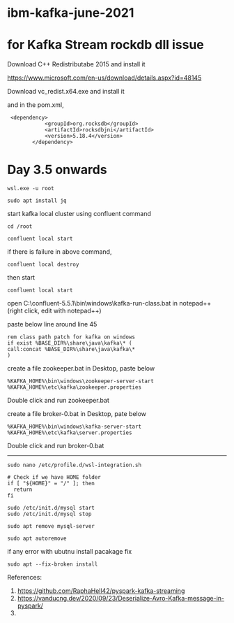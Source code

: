 # ibm-kafka-june-2021

# for Kafka Stream rockdb dll issue

Download C++ Redistributabe 2015 and install it

https://www.microsoft.com/en-us/download/details.aspx?id=48145

Download vc_redist.x64.exe and install it


and in the pom.xml,

```
 <dependency>
            <groupId>org.rocksdb</groupId>
            <artifactId>rocksdbjni</artifactId>
            <version>5.18.4</version>
        </dependency>
```


# Day 3.5 onwards

```
wsl.exe -u root
```

```
sudo apt install jq
```

start kafka local cluster using confluent command 

```
cd /root
```

```
confluent local start
```

if there is failure in above command,

```
confluent local destroy
```

then start 


```
confluent local start
```





open C:\confluent-5.5.1\bin\windows\kafka-run-class.bat in notepad++ (right click, edit with notepad++)

paste below line around line 45 

```
rem class path patch for kafka on windows
if exist %BASE_DIR%\share\java\kafka\* (
call:concat %BASE_DIR%\share\java\kafka\*
)
```


create a file zookeeper.bat in Desktop, paste below

```
%KAFKA_HOME%\bin\windows\zookeeper-server-start %KAFKA_HOME%\etc\kafka\zookeeper.properties
```


Double click and run zookeeper.bat 


create a file broker-0.bat in Desktop, pate below

```
%KAFKA_HOME%\bin\windows\kafka-server-start %KAFKA_HOME%\etc\kafka\server.properties
```

Double click and run broker-0.bat




----

```
sudo nano /etc/profile.d/wsl-integration.sh
```

```
# Check if we have HOME folder
if [ "${HOME}" = "/" ]; then
  return
fi
```

```
sudo /etc/init.d/mysql start
sudo /etc/init.d/mysql stop
```


```
sudo apt remove mysql-server

sudo apt autoremove
```

if any error with ubutnu install pacakage fix

```
sudo apt --fix-broken install
```


References:

1. https://github.com/RaphaHell42/pyspark-kafka-streaming
2. https://vanducng.dev/2020/09/23/Deserialize-Avro-Kafka-message-in-pyspark/
3. 
